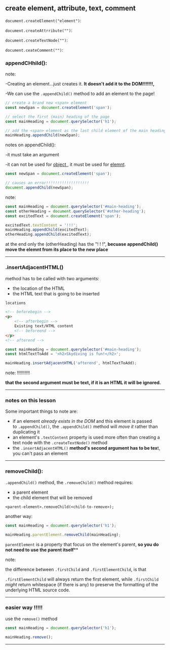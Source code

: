 ## create element, attribute, text, comment

`document.createElement("element")`:

`document.createAttrribute("")`:

`document.createTextNode("")`:

`document.ceateComment("")`:

### appendCHhild():

note:

-Creating an element...just creates it. **It doesn't add it to the DOM!!!!!!!,**

-We can use the `.appendChild()` method to add an element to the page!

```js
// create a brand new <span> element
const newSpan = document.createElement('span');

// select the first (main) heading of the page
const mainHeading = document.querySelector('h1');

// add the <span> element as the last child element of the main heading
mainHeading.appendChild(newSpan); 
```

notes on appendChild():

-it must take an argument 

-it can not be used for <u>object </u>, it must be used for <u>elemnt</u>.

```js
const newSpan = document.createElement('span');

// causes an error!!!!!!!!!!!!!!!!!!!
document.appendChild(newSpan);
```

note:

```js
const mainHeading = document.querySelector('#main-heading');
const otherHeading = document.querySelector('#other-heading');
const excitedText = document.createElement('span');

excitedText.textContent = '!!!';
mainHeading.appendChild(excitedText);
otherHeading.appendChild(excitedText);
```

at the end only the (otherHeading) has the "! ! !", **becuase appendChild() move the elemnt from its place to the new place**

---

### .insertAdjacentHTML()

method has to be called with two arguments:

- the location of the HTML
- the HTML text that is going to be inserted

```html
locations

<!-- beforebegin -->
<p>
    <!-- afterbegin -->
    Existing text/HTML content
    <!-- beforeend -->
</p>
<!-- afterend -->
```

```js
const mainHeading = document.querySelector('#main-heading');
const htmlTextToAdd = '<h2>Skydiving is fun!</h2>';

mainHeading.insertAdjacentHTML('afterend', htmlTextToAdd);
```

note: !!!!!!!!!!

**that the second argument must be text, if it is an HTML it will be ignored.**

-------------------------

### notes on this lesson

Some important things to note are:

- if an element *already exists in the DOM* and this element is passed to `.appendChild()`, the `.appendChild()` method will *move it* rather than duplicating it
- an element's `.textContent` property is used more often than creating a text node with the `.createTextNode()` method
- the `.insertAdjacentHTML()` **method's second argument has to be tex**t, you can't pass an element

------------------

### removeChild():

`.appendChild()` method, the `.removeChild()` method requires:

- a parent element
- the child element that will be removed

```
<parent-element>.removeChild(<child-to-remove>);
```

another way:

```js
const mainHeading = document.querySelector('h1');

mainHeading.parentElement.removeChild(mainHeading);
```

`parentElement` is a property that focus on the element's parent, **so you do not need to use the parent itself****

note:

the difference between `.firstChild` and `.firstElementChild`, is that

`.firstElementChild` will always return the first element, 
while `.firstChild` *might* return whitespace (if there is any) to preserve the formatting of the underlying HTML source code.

 -----------------------------

### easier way !!!!!

use the `remove()` method 

```js
const mainHeading = document.querySelector('h1');

mainHeading.remove();
```

--------------------------
